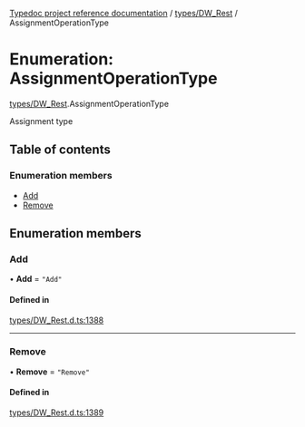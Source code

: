 [Typedoc project reference documentation](../README.md) / [types/DW_Rest](../modules/types_dw_rest.md) / AssignmentOperationType

# Enumeration: AssignmentOperationType

[types/DW_Rest](../modules/types_dw_rest.md).AssignmentOperationType

Assignment type

## Table of contents

### Enumeration members

- [Add](types_dw_rest.assignmentoperationtype.md#add)
- [Remove](types_dw_rest.assignmentoperationtype.md#remove)

## Enumeration members

### Add

• **Add** = `"Add"`

#### Defined in

[types/DW_Rest.d.ts:1388](https://github.com/DocuWare/REST-Sample-TS/blob/beb3ada/src/types/DW_Rest.d.ts#L1388)

___

### Remove

• **Remove** = `"Remove"`

#### Defined in

[types/DW_Rest.d.ts:1389](https://github.com/DocuWare/REST-Sample-TS/blob/beb3ada/src/types/DW_Rest.d.ts#L1389)
